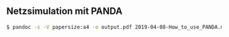 ## Netzsimulation mit PANDA

```bash
$ pandoc -s -V papersize:a4 -o output.pdf 2019-04-08-How_to_use_PANDA.md
```

